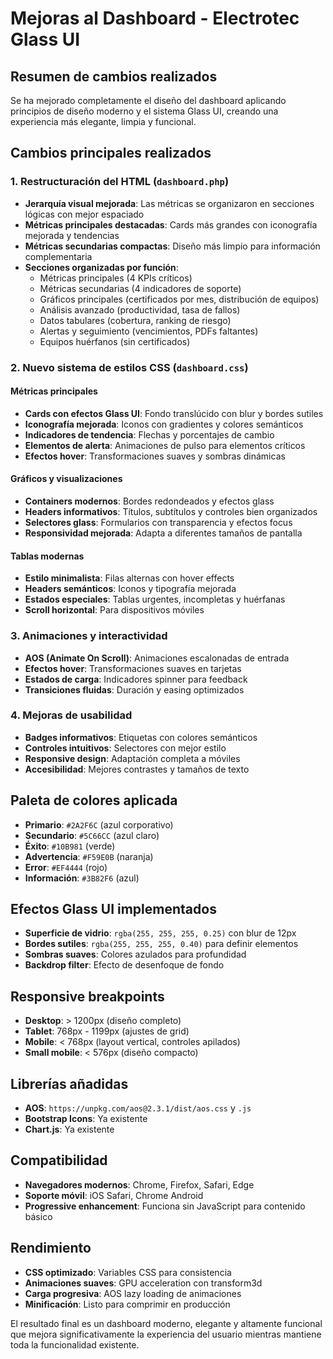 # Mejoras al Dashboard - Electrotec Glass UI

## Resumen de cambios realizados

Se ha mejorado completamente el diseño del dashboard aplicando principios de diseño moderno y el sistema Glass UI, creando una experiencia más elegante, limpia y funcional.

## Cambios principales realizados

### 1. Restructuración del HTML (`dashboard.php`)

- **Jerarquía visual mejorada**: Las métricas se organizaron en secciones lógicas con mejor espaciado
- **Métricas principales destacadas**: Cards más grandes con iconografía mejorada y tendencias
- **Métricas secundarias compactas**: Diseño más limpio para información complementaria
- **Secciones organizadas por función**:
  - Métricas principales (4 KPIs críticos)
  - Métricas secundarias (4 indicadores de soporte)
  - Gráficos principales (certificados por mes, distribución de equipos)
  - Análisis avanzado (productividad, tasa de fallos)
  - Datos tabulares (cobertura, ranking de riesgo)
  - Alertas y seguimiento (vencimientos, PDFs faltantes)
  - Equipos huérfanos (sin certificados)

### 2. Nuevo sistema de estilos CSS (`dashboard.css`)

#### Métricas principales
- **Cards con efectos Glass UI**: Fondo translúcido con blur y bordes sutiles
- **Iconografía mejorada**: Iconos con gradientes y colores semánticos
- **Indicadores de tendencia**: Flechas y porcentajes de cambio
- **Elementos de alerta**: Animaciones de pulso para elementos críticos
- **Efectos hover**: Transformaciones suaves y sombras dinámicas

#### Gráficos y visualizaciones
- **Containers modernos**: Bordes redondeados y efectos glass
- **Headers informativos**: Títulos, subtítulos y controles bien organizados
- **Selectores glass**: Formularios con transparencia y efectos focus
- **Responsividad mejorada**: Adapta a diferentes tamaños de pantalla

#### Tablas modernas
- **Estilo minimalista**: Filas alternas con hover effects
- **Headers semánticos**: Iconos y tipografía mejorada
- **Estados especiales**: Tablas urgentes, incompletas y huérfanas
- **Scroll horizontal**: Para dispositivos móviles

### 3. Animaciones y interactividad

- **AOS (Animate On Scroll)**: Animaciones escalonadas de entrada
- **Efectos hover**: Transformaciones suaves en tarjetas
- **Estados de carga**: Indicadores spinner para feedback
- **Transiciones fluidas**: Duración y easing optimizados

### 4. Mejoras de usabilidad

- **Badges informativos**: Etiquetas con colores semánticos
- **Controles intuitivos**: Selectores con mejor estilo
- **Responsive design**: Adaptación completa a móviles
- **Accesibilidad**: Mejores contrastes y tamaños de texto

## Paleta de colores aplicada

- **Primario**: `#2A2F6C` (azul corporativo)
- **Secundario**: `#5C66CC` (azul claro)  
- **Éxito**: `#10B981` (verde)
- **Advertencia**: `#F59E0B` (naranja)
- **Error**: `#EF4444` (rojo)
- **Información**: `#3B82F6` (azul)

## Efectos Glass UI implementados

- **Superficie de vidrio**: `rgba(255, 255, 255, 0.25)` con blur de 12px
- **Bordes sutiles**: `rgba(255, 255, 255, 0.40)` para definir elementos
- **Sombras suaves**: Colores azulados para profundidad
- **Backdrop filter**: Efecto de desenfoque de fondo

## Responsive breakpoints

- **Desktop**: > 1200px (diseño completo)
- **Tablet**: 768px - 1199px (ajustes de grid)
- **Mobile**: < 768px (layout vertical, controles apilados)
- **Small mobile**: < 576px (diseño compacto)

## Librerías añadidas

- **AOS**: `https://unpkg.com/aos@2.3.1/dist/aos.css` y `.js`
- **Bootstrap Icons**: Ya existente
- **Chart.js**: Ya existente

## Compatibilidad

- **Navegadores modernos**: Chrome, Firefox, Safari, Edge
- **Soporte móvil**: iOS Safari, Chrome Android
- **Progressive enhancement**: Funciona sin JavaScript para contenido básico

## Rendimiento

- **CSS optimizado**: Variables CSS para consistencia
- **Animaciones suaves**: GPU acceleration con transform3d
- **Carga progresiva**: AOS lazy loading de animaciones
- **Minificación**: Listo para comprimir en producción

El resultado final es un dashboard moderno, elegante y altamente funcional que mejora significativamente la experiencia del usuario mientras mantiene toda la funcionalidad existente.